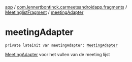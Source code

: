 [app](../../index.md) / [com.lennertbontinck.carmeetsandroidapp.fragments](../index.md) / [MeetinglistFragment](index.md) / [meetingAdapter](./meeting-adapter.md)

# meetingAdapter

`private lateinit var meetingAdapter: `[`MeetingAdapter`](../../com.lennertbontinck.carmeetsandroidapp.adapters/-meeting-adapter/index.md)

[MeetingAdapter](../../com.lennertbontinck.carmeetsandroidapp.adapters/-meeting-adapter/index.md) voor het vullen van de meeting lijst

